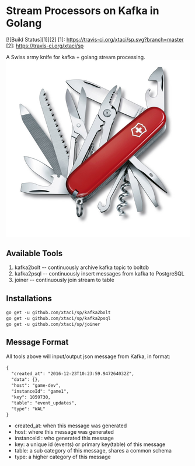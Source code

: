 # Stream Processors on Kafka in Golang
[![Build Status][1]][2]
[1]: https://travis-ci.org/xtaci/sp.svg?branch=master
[2]: https://travis-ci.org/xtaci/sp

A Swiss army knife for kafka + golang stream processing.
![swiss](swiss-army.jpg)

## Available Tools
1. kafka2bolt -- continuously archive kafka topic to boltdb
2. kafka2psql -- continuously insert messages from kafka to PostgreSQL
3. joiner -- continuously join stream to table


## Installations
```
go get -u github.com/xtaci/sp/kafka2bolt
go get -u github.com/xtaci/sp/kafka2psql
go get -u github.com/xtaci/sp/joiner
```

## Message Format
All tools above will input/output json message from Kafka, in format:
```
{
  "created_at": "2016-12-23T10:23:59.947264032Z",
  "data": {},
  "host": "game-dev",
  "instanceId": "game1",
  "key": 1059730,
  "table": "event_updates",
  "type": "WAL"
}
```

* created_at: when this message was generated
* host: where this message was generated
* instanceId : who generated this message
* key: a unique id (events) or primary key(table) of this message
* table: a sub category of this message, shares a common schema
* type: a higher category of this message
